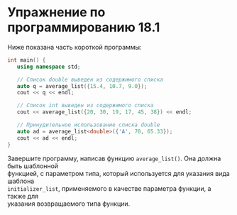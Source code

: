 # Упражнение по программированию 18.1  
Ниже показана часть короткой программы:  
```cpp
int main() {
   using namespace std;

   // Список double выведен из содержимого списка
   auto q = average_list({15.4, 10.7, 9.0});
   cout << q << endl;

   // Список int выведен из содержимого списка
   cout << average_list({20, 30, 19, 17, 45, 38}) << endl;

   // Принудительное использование списка double
   auto ad = average_list<double>({'A', 70, 65.33});
   cout << ad << endl;
}
```
Завершите программу, написав функцию `average_list()`. Она должна быть шаблонной  
функцией, с параметром типа, который используется для указания вида шаблона  
`initializer_list`, применяемого в качестве параметра функции, а также для  
указания возвращаемого типа функции.  
